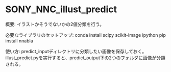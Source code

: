 # SONY_NNC_illust_predict
概要:
    イラストかそうでないかの2値分類を行う。

必要なライブラリのセットアップ:
    conda install scipy scikit-image ipython
    pip install nnabla

使い方:
    predict_inputディレクトリに分類したい画像を保存しておく。
    illust_predict.pyを実行すると、predict_output下の2つのフォルダに画像が分類される。
